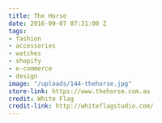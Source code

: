 ```yaml
---
title: The Horse
date: 2016-09-07 07:31:00 Z
tags:
- fashion
- accessories
- watches
- shopify
- e-commerce
- design
image: "/uploads/144-thehorse.jpg"
store-link: https://www.thehorse.com.au
credit: White Flag
credit-link: http://whiteflagstudio.com/
---
```



